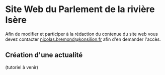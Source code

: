 # Site Web du Parlement de la rivière Isère

Afin de modifier et participer à la rédaction du contenue du site web vous devez contacter nicolas.bremond@konsilion.fr afin d'en demander l'accès.

## Création d'une actualité

(tutoriel à venir)
